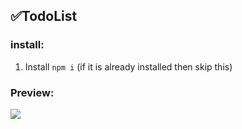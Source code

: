 ## ✅TodoList

### install:

1. Install `npm i`  (if it is already installed then skip this)

### Preview:

<img src="https://user-images.githubusercontent.com/104207781/168009042-c5c184e3-830f-46a8-8a74-b71f19da94cf.png">

